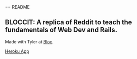 == README

## BLOCCIT: A replica of Reddit to teach the fundamentals of Web Dev and Rails.

Made with Tyler at [Bloc](http://bloc.io).

[Heroku App](https://rachel-lin-bloccit.herokuapp.com/)
